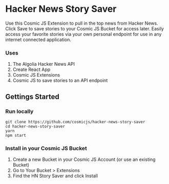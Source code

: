 # Hacker News Story Saver
Use this Cosmic JS Extension to pull in the top news from Hacker News.  Click Save to save stories to your Cosmic JS Bucket for access later.  Easily access your favorite stories via your own personal endpoint for use in any internet connected application.

### Uses
1. The Algolia Hacker News API
2. Create React App
3. Cosmic JS Extensions
4. Cosmic JS to save stories to an API endpoint

## Gettings Started
### Run locally
```
git clone https://github.com/cosmicjs/hacker-news-story-saver
cd hacker-news-story-saver
yarn
npm start
```
### Install in your Cosmic JS Bucket
1. Create a new Bucket in your Cosmic JS Account (or use an existing Bucket)
2. Go to Your Bucket > Extensions
3. Find the HN Story Saver and click Install